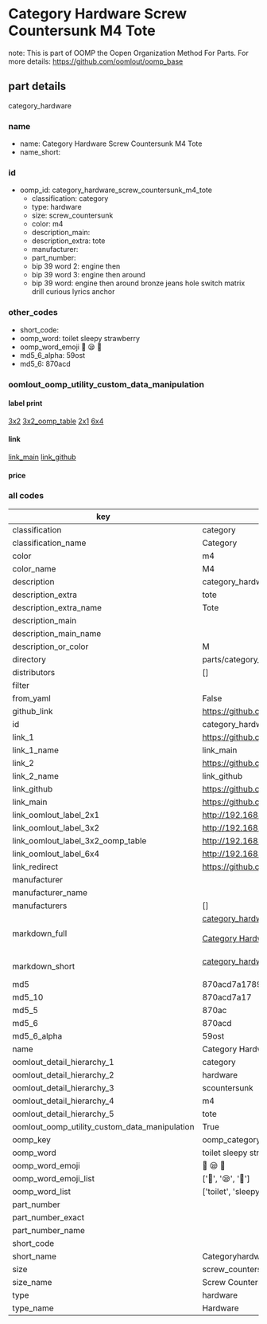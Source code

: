# Category Hardware Screw Countersunk M4 Tote  

note: This is part of OOMP the Oopen Organization Method For Parts. For more details: https://github.com/oomlout/oomp_base

##  part details
  



category_hardware



### name
* name: Category Hardware Screw Countersunk M4 Tote
* name_short: 
### id
* oomp_id: category_hardware_screw_countersunk_m4_tote
  * classification: category
  * type: hardware
  * size: screw_countersunk
  * color: m4
  * description_main: 
  * description_extra: tote
  * manufacturer: 
  * part_number: 
  * bip 39 word 2: engine then
  * bip 39 word 3: engine then around
  * bip 39 word: engine then around bronze jeans hole switch matrix drill curious lyrics anchor

### other_codes
* short_code: 
* oomp_word: toilet sleepy strawberry
* oomp_word_emoji :toilet: :sleepy: :strawberry:
* md5_6_alpha: 59ost
* md5_6: 870acd






### oomlout_oomp_utility_custom_data_manipulation
#### label print
[3x2](http://192.168.1.245:1112/?label=oomp%2059ost)
[3x2_oomp_table](http://192.168.1.108:1112/?label=oomp%2059ost)
[2x1](http://192.168.1.242:1112/?label=oomp%2059ost)
[6x4](http://192.168.1.55:1112/?label=oomp%2059ost)    

#### link

[link_main](https://github.com/oomlout/oomlout_oomp_version_1_messy/tree/main/parts/category_hardware_screw_countersunk_m4_tote) [link_github](https://github.com/oomlout/oomlout_oomp_version_1_messy/tree/main/parts/category_hardware_screw_countersunk_m4_tote)                             

#### price







### all codes 
| key | value |  
| --- | --- |  
| classification | category |  
| classification_name | Category |  
| color | m4 |  
| color_name | M4 |  
| description | category_hardware |  
| description_extra | tote |  
| description_extra_name | Tote |  
| description_main |  |  
| description_main_name |  |  
| description_or_color | M  |  
| directory | parts/category_hardware_screw_countersunk_m4_tote |  
| distributors | [] |  
| filter |  |  
| from_yaml | False |  
| github_link | https://github.com/oomlout/oomlout_oomp_part_src/tree/main/parts/category_hardware_screw_countersunk_m4_tote |  
| id | category_hardware_screw_countersunk_m4_tote |  
| link_1 | https://github.com/oomlout/oomlout_oomp_version_1_messy/tree/main/parts/category_hardware_screw_countersunk_m4_tote |  
| link_1_name | link_main |  
| link_2 | https://github.com/oomlout/oomlout_oomp_version_1_messy/tree/main/parts/category_hardware_screw_countersunk_m4_tote |  
| link_2_name | link_github |  
| link_github | https://github.com/oomlout/oomlout_oomp_version_1_messy/tree/main/parts/category_hardware_screw_countersunk_m4_tote |  
| link_main | https://github.com/oomlout/oomlout_oomp_version_1_messy/tree/main/parts/category_hardware_screw_countersunk_m4_tote |  
| link_oomlout_label_2x1 | http://192.168.1.242:1112/?label=oomp%2059ost |  
| link_oomlout_label_3x2 | http://192.168.1.245:1112/?label=oomp%2059ost |  
| link_oomlout_label_3x2_oomp_table | http://192.168.1.108:1112/?label=oomp%2059ost |  
| link_oomlout_label_6x4 | http://192.168.1.55:1112/?label=oomp%2059ost |  
| link_redirect | https://github.com/oomlout/oomlout_oomp_version_1_messy/tree/main/parts/category_hardware_screw_countersunk_m4_tote |  
| manufacturer |  |  
| manufacturer_name |  |  
| manufacturers | [] |  
| markdown_full | [category_hardware_screw_countersunk_m4_tote](none)<br>[](none)<br>[Category Hardware Screw Countersunk M4 Tote](none)<br><br> |  
| markdown_short | [category_hardware_screw_countersunk_m4_tote](none)<br><br> |  
| md5 | 870acd7a17893b85b2bbd1ca18780a53 |  
| md5_10 | 870acd7a17 |  
| md5_5 | 870ac |  
| md5_6 | 870acd |  
| md5_6_alpha | 59ost |  
| name | Category Hardware Screw Countersunk M4 Tote |  
| oomlout_detail_hierarchy_1 | category |  
| oomlout_detail_hierarchy_2 | hardware |  
| oomlout_detail_hierarchy_3 | scountersunk |  
| oomlout_detail_hierarchy_4 | m4 |  
| oomlout_detail_hierarchy_5 | tote |  
| oomlout_oomp_utility_custom_data_manipulation | True |  
| oomp_key | oomp_category_hardware_screw_countersunk_m4_tote |  
| oomp_word | toilet sleepy strawberry |  
| oomp_word_emoji | :toilet: :sleepy: :strawberry: |  
| oomp_word_emoji_list | [':toilet:', ':sleepy:', ':strawberry:'] |  
| oomp_word_list | ['toilet', 'sleepy', 'strawberry'] |  
| part_number |  |  
| part_number_exact |  |  
| part_number_name |  |  
| short_code |  |  
| short_name | Categoryhardware |  
| size | screw_countersunk |  
| size_name | Screw Countersunk |  
| type | hardware |  
| type_name | Hardware |  
